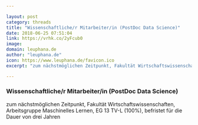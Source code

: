 ```yaml
---

layout: post
category: threads
title: "Wissenschaftliche/r Mitarbeiter/in (PostDoc Data Science)"
date: 2018-06-25 07:51:04
link: https://vrhk.co/2yFcub0
image: 
domain: leuphana.de
author: "leuphana.de"
icon: https://www.leuphana.de/favicon.ico
excerpt: "zum nächstmöglichen Zeitpunkt, Fakultät Wirtschaftswissenschaften, Arbeitsgruppe Maschinelles Lernen, EG 13 TV-L (100%), befristet für die Dauer von drei Jahren"

---
```


### Wissenschaftliche/r Mitarbeiter/in (PostDoc Data Science)

zum nächstmöglichen Zeitpunkt, Fakultät Wirtschaftswissenschaften, Arbeitsgruppe Maschinelles Lernen, EG 13 TV-L (100%), befristet für die Dauer von drei Jahren